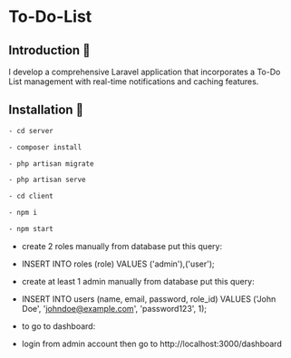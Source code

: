 # To-Do-List

## Introduction 🖖

I develop a comprehensive Laravel application that incorporates a To-Do List management with real-time
notifications and caching features.

## Installation 💽

```bash
- cd server
```

```bash
- composer install
```

```bash
- php artisan migrate
```

```bash
- php artisan serve
```

```bash
- cd client
```

```bash
- npm i
```

```bash
- npm start
```

- create 2 roles manually from database put this query:
- INSERT INTO roles (role)
  VALUES ('admin'),('user');

- create at least 1 admin manually from database put this query:
- INSERT INTO users (name, email, password, role_id)
  VALUES ('John Doe', 'johndoe@example.com', 'password123', 1);

- to go to dashboard:
- login from admin account then go to
  http://localhost:3000/dashboard
